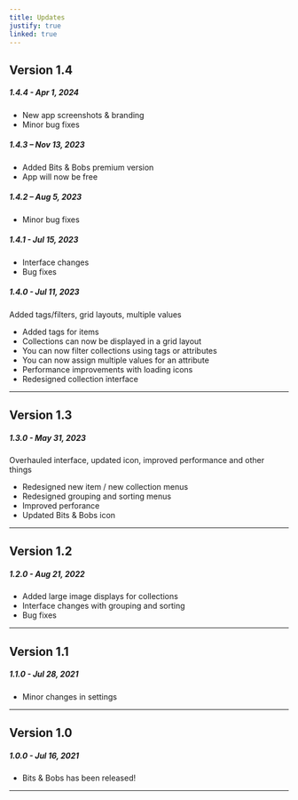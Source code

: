 ```yaml
---
title: Updates
justify: true
linked: true
---
```


## Version 1.4

##### 1.4.4 - Apr 1, 2024

- New app screenshots & branding
- Minor bug fixes

##### 1.4.3 – Nov 13, 2023

- Added Bits & Bobs premium version
- App will now be free

##### 1.4.2 – Aug 5, 2023

- Minor bug fixes

##### 1.4.1 - Jul 15, 2023

- Interface changes
- Bug fixes

##### 1.4.0 - Jul 11, 2023

Added tags/filters, grid layouts, multiple values

- Added tags for items
- Collections can now be displayed in a grid layout
- You can now filter collections using tags or attributes
- You can now assign multiple values for an attribute
- Performance improvements with loading icons
- Redesigned collection interface

---

## Version 1.3

##### 1.3.0 - May 31, 2023

Overhauled interface, updated icon, improved performance and other things

- Redesigned new item / new collection menus
- Redesigned grouping and sorting menus
- Improved perforance
- Updated Bits & Bobs icon

---

## Version 1.2

##### 1.2.0 - Aug 21, 2022

- Added large image displays for collections
- Interface changes with grouping and sorting
- Bug fixes

---

## Version 1.1

##### 1.1.0 - Jul 28, 2021

- Minor changes in settings

---

## Version 1.0

##### 1.0.0 - Jul 16, 2021

- Bits & Bobs has been released!

---